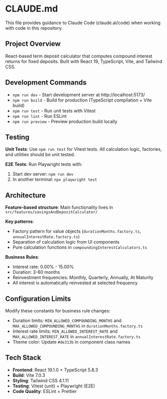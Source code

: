 # CLAUDE.md

This file provides guidance to Claude Code (claude.ai/code) when working with code in this repository.

## Project Overview

React-based term deposit calculator that computes compound interest returns for fixed deposits. Built with React 19, TypeScript, Vite, and Tailwind CSS.

## Development Commands

- `npm run dev` - Start development server at http://localhost:5173/
- `npm run build` - Build for production (TypeScript compilation + Vite build)
- `npm run test` - Run unit tests with Vitest
- `npm run lint` - Run ESLint
- `npm run preview` - Preview production build locally

## Testing

**Unit Tests**: Use `npm run test` for Vitest tests. All calculation logic, factories, and utilities should be unit tested.

**E2E Tests**: Run Playwright tests with:
1. Start dev server: `npm run dev` 
2. In another terminal: `npx playwright test`

## Architecture

**Feature-based structure**: Main functionality lives in `src/features/savingsAndDepositCalculator/`

**Key patterns**:
- Factory pattern for value objects (`durationMonths.factory.ts`, `annualInterestRate.factory.ts`)
- Separation of calculation logic from UI components
- Pure calculation functions in `compoundingInterestCalculators.ts`

**Business Rules**:
- Interest rate: 0.00% - 15.00%
- Duration: 3-60 months
- Reinvestment frequencies: Monthly, Quarterly, Annually, At Maturity
- All interest is automatically reinvested at selected frequency

## Configuration Limits

Modify these constants for business rule changes:
- Duration limits: `MIN_ALLOWED_COMPOUNDING_MONTHS` and `MAX_ALLOWED_COMPOUNDING_MONTHS` in `durationMonths.factory.ts`
- Interest rate limits: `MIN_ALLOWED_INTEREST_RATE` and `MAX_ALLOWED_INTEREST_RATE` in `annualInterestRate.factory.ts`
- Theme color: Update `#de313b` in component class names

## Tech Stack

- **Frontend**: React 19.1.0 + TypeScript 5.8.3
- **Build**: Vite 7.0.3
- **Styling**: Tailwind CSS 4.1.11
- **Testing**: Vitest (unit) + Playwright (E2E)
- **Code Quality**: ESLint + Prettier